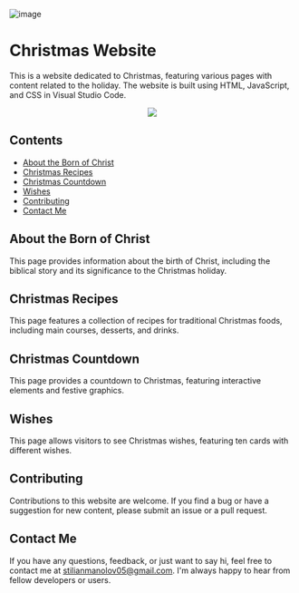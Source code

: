 ![image](https://user-images.githubusercontent.com/80035053/151933383-94eae0ef-72fc-495e-b1b8-088155a23e93.png)

# Christmas Website

This is a website dedicated to Christmas, featuring various pages with content related to the holiday. The website is built using HTML, JavaScript, and CSS in Visual Studio Code.
<p align="center">
  <img src="https://img.shields.io/badge/Language-HTML%20%7C%20CSS%20%7C%20JavaScript-blue?style=flat-square">
</p>

## Contents

- [About the Born of Christ](#about-the-born-of-christ)
- [Christmas Recipes](#christmas-recipes)
- [Christmas Countdown](#christmas-countdown)
- [Wishes](#wishes)
- [Contributing](#contributing)
- [Contact Me](#contact-me)

## About the Born of Christ<a name="about-the-born-of-christ"></a>

This page provides information about the birth of Christ, including the biblical story and its significance to the Christmas holiday.

## Christmas Recipes<a name="christmas-recipes"></a>

This page features a collection of recipes for traditional Christmas foods, including main courses, desserts, and drinks.

## Christmas Countdown<a name="christmas-countdown"></a>

This page provides a countdown to Christmas, featuring interactive elements and festive graphics.

## Wishes<a name="wishes"></a>

This page allows visitors to see Christmas wishes, featuring ten cards with different wishes.

## Contributing<a name="contributing"></a>

Contributions to this website are welcome. If you find a bug or have a suggestion for new content, please submit an issue or a pull request.

## Contact Me<a name="contact-me"></a>

If you have any questions, feedback, or just want to say hi, feel free to contact me at stilianmanolov05@gmail.com. I'm always happy to hear from fellow developers or users.
